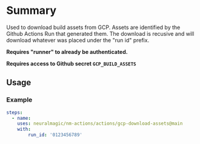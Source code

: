 # Summary

Used to download build assets from GCP. Assets are identified by the Github Actions Run that generated them. The download is recusive and will download whatever was placed under the "run id" prefix.


**Requires "runner" to already be authenticated.**


**Requires access to Github secret `GCP_BUILD_ASSETS`**


## Usage

### Example

```yaml
steps:
  - name:
    uses: neuralmagic/nm-actions/actions/gcp-download-assets@main
    with:
        run_id: '0123456789'
```
